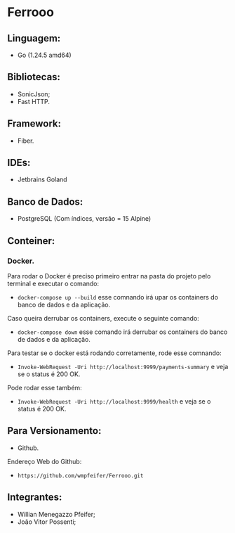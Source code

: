 # Ferrooo

## Linguagem:
- Go (1.24.5 amd64)

## Bibliotecas: 
- SonicJson;
- Fast HTTP.

## Framework:
- Fiber.

## IDEs:
- Jetbrains Goland

## Banco de Dados:
- PostgreSQL (Com índices, versão = 15 Alpine)

## Conteiner:
### Docker.
Para rodar o Docker é preciso primeiro entrar na pasta do projeto pelo terminal e executar o comando:
- ```docker-compose up --build``` esse comnando irá upar os containers do banco de dados e da aplicação.

Caso queira derrubar os containers, execute o seguinte comando:
- ```docker-compose down``` esse comando irá derrubar os containers do banco de dados e da aplicação.

Para testar se o docker está rodando corretamente, rode esse comnando:
- ``Invoke-WebRequest -Uri http://localhost:9999/payments-summary`` e veja se o status é 200 OK.

Pode rodar esse também:
- ``Invoke-WebRequest -Uri http://localhost:9999/health`` e veja se o status é 200 OK.


## Para Versionamento:
- Github. 

Endereço Web do Github:
- ``https://github.com/wmpfeifer/Ferrooo.git``

## Integrantes:
- Willian Menegazzo Pfeifer;
- João Vitor Possenti;


